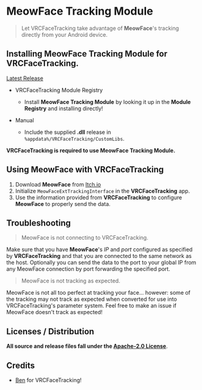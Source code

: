 # MeowFace Tracking Module

> Let VRCFaceTracking take advantage of **MeowFace**'s tracking directly from your Android device.

## Installing **MeowFace Tracking Module** for **VRCFaceTracking**.

[Latest Release](https://github.com/Sparkpy/VRCFaceTracking-MeowFace/releases/tag/Release)

* VRCFaceTracking Module Registry
  * Install **MeowFace Tracking Module** by looking it up in the **Module Registry** and installing directly!
  
* Manual
  * Include the supplied **.dll** release in `%appdata%/VRCFaceTracking/CustomLibs`. 
  
**VRCFaceTracking is required to use MeowFace Tracking Module.**
  
## Using MeowFace with VRCFaceTracking

1. Download **MeowFace** from [Itch.io](https://suvidriel.itch.io/meowface)
2. Initialize `MeowFaceExtTrackingInterface` in the **VRCFaceTracking** app.
3. Use the information provided from **VRCFaceTracking** to configure **MeowFace** to properly send the data.

## Troubleshooting

> MeowFace is not connecting to VRCFaceTracking.

Make sure that you have **MeowFace**'s *IP* and *port* configured as specified by **VRCFaceTracking** and that you are connected to the same network as the host. Optionally you can send the data to the port to your global IP from any MeowFace connection by port forwarding the specified port.

> MeowFace is not tracking as expected.

MeowFace is not all too perfect at tracking your face... however: some of the tracking may not track as expected when converted for use into VRCFaceTracking's parameter system. Feel free to make an issue if MeowFace doesn't track as expected!
  
## Licenses / Distribution

**All source and release files fall under the [Apache-2.0 License](https://github.com/regzo2/VRCFaceTracking-Modules/blob/master/LICENSE.txt)**.

## Credits
- [Ben](https://github.com/benaclejames/) for VRCFaceTracking!
